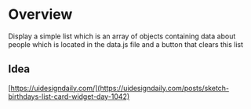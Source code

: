 # Overview

Display a simple list which is an array of objects containing data about people which is located in the data.js file
and a button that clears this list

## Idea

[https://uidesigndaily.com/](https://uidesigndaily.com/posts/sketch-birthdays-list-card-widget-day-1042)
